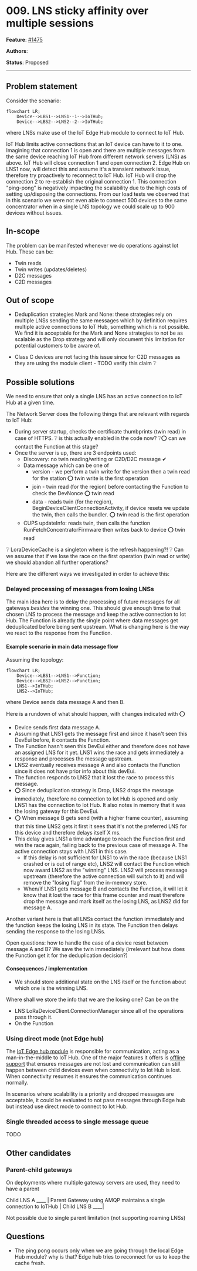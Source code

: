 # 009. LNS sticky affinity over multiple sessions

**Feature**: [#1475](https://github.com/Azure/iotedge-lorawan-starterkit/issues/1475)  

**Authors**:

**Status**: Proposed
__________

## Problem statement

Consider the scenario:

```mermaid
flowchart LR;
    Device-->LBS1-->LNS1--1-->IoTHub;
    Device-->LBS2-->LNS2--2-->IoTHub;
```

where LNSs make use of the IoT Edge Hub module to connect to IoT Hub.

IoT Hub limits active connections that an IoT device can have to it to one. Imagining that
connection 1 is open and there are multiple messages from the same device reaching IoT Hub from
different network servers (LNS) as above. IoT Hub will close connection 1 and open connection 2.
Edge Hub on LNS1 now, will detect this and assume it's a transient network issue, therefore try
proactively to reconnect to IoT Hub. IoT Hub will drop the connection 2 to re-establish the original
connection 1. This connection "ping-pong" is negatively impacting the scalability due to the high
costs of setting up/disposing the connections. From our load tests we observed that in this scenario
we were not even able to connect 500 devices to the same concentrator when in a single LNS topology
we could scale up to 900 devices without issues.

## In-scope

The problem can be manifested whenever we do operations against Iot Hub. These can be:

- Twin reads
- Twin writes (updates/deletes)
- D2C messages
- C2D messages

## Out of scope

- Deduplication strategies Mark and None: these strategies rely on multiple LNSs sending the same
  messages which by definition requires multiple active connections to IoT Hub, something which is
  not possible. We find it is acceptable for the Mark and None strategies to not be as scalable
  as the Drop strategy and will only document this limitation for potential customers to be aware of.

- Class C devices are not facing this issue since for C2D messages as they are using the module
  client​ - TODO verify this claim ❔

## Possible solutions

We need to ensure that only a single LNS has an active connection to IoT Hub at a given time.

The Network Server does the following things that are relevant with regards to IoT Hub:

- During server startup, checks the certificate thumbprints (twin read) in case of HTTPS. ❔ is this
  actually enabled in the code now? ❔⭕ can we contact the Function at this stage?
- Once the server is up, there are 3 endpoints used:
  - Discovery: no twin reading/writing or C2D/D2C message ✔
  - Data message which can be one of
    - version - we perform a twin write for the version then a twin read for the station ⭕ twin
      write is the first operation
    - join - twin read (for the region) before contacting the Function to check the DevNonce ⭕ twin read
    - data - reads twin (for the region), BeginDeviceClientConnectionActivity, if device resets we
      update the twin, then calls the bundler. ⭕ twin read is the first operation
  - CUPS updateInfo: reads twin, then calls the function RunFetchConcentratorFirmware then writes
    back to device ⭕ twin read

❔ LoraDeviceCache is a singleton where is the refresh happening?!
❔ Can we assume that if we lose the race on the first operation (twin read or write) we should
abandon all further operations?

Here are the different ways we investigated in order to achieve this:

### Delayed processing of messages from losing LNSs

The main idea here is to delay the processing of future messages for all gateways *besides* the
winning one. This should give enough time to that chosen LNS to process the message and keep the
active connection to Iot Hub. The Function is already the single point where data messages get
deduplicated before being sent upstream. What is changing here is the way we react to the response
from the Function.

#### Example scenario in main data message flow

Assuming the topology:

```mermaid
flowchart LR;
    Device-->LBS1-->LNS1-->Function;
    Device-->LBS2-->LNS2-->Function;
    LNS1-->IoTHub;
    LNS2-->IoTHub;
```

where Device sends data message A and then B.

Here is a rundown of what should happen, with changes indicated with ⭕

- Device sends first data message A.
- Assuming that LNS1 gets the message first and since it hasn't seen this DevEui before, it contacts
  the Function.
- The Function hasn't seen this DevEui either and therefore does not have an assigned LNS for it
  yet. LNS1 wins the race and gets immediately a response and processes the message upstream.
- LNS2 eventually receives message A and also contacts the Function since it does not have prior
  info about this devEui.
- The function responds to LNS2 that it lost the race to process this message.
- ⭕ Since deduplication strategy is Drop, LNS2 drops the message immediately, therefore no
  connection to Iot Hub is opened and only LNS1 has the connection to Iot Hub. It also notes in
  memory that it was the losing gateway for this DevEui.
- ⭕ When message B gets send (with a higher frame counter), assuming that this time LNS2 gets it
  first it sees that it's not the preferred LNS for this device and therefore delays itself X ms.
- This delay gives LNS1 a time advantage to reach the Function first and win the race again, failing
  back to the previous case of message A. The active connection stays with LNS1 in this case.
  - If this delay is not sufficient for LNS1 to win the race (because LNS1 crashed or is out of
    range etc), LNS2 will contact the Function which now award LNS2 as the "winning" LNS. LNS2 will
    process message upstream (therefore the active connection will switch to it) and will remove the
    "losing flag" from the in-memory store.
  - When/if LNS1 gets message B and contacts the Function, it will let it know that it lost the race
    for this frame counter and must therefore drop the message and mark itself as the losing LNS, as
    LNS2 did for message A.
  
Another variant here is that all LNSs contact the function immediately and the function keeps the
losing LNS in its state. The Function then delays sending the response to the losing LNSs.

Open questions: how to handle the case of a device reset between message A and B? We save the twin
immediately (irrelevant but how does the Function get it for the deduplication decision?)

#### Consequences / implementation

- We should store additional state on the LNS itself or the function about which one is the winning
  LNS.

Where shall we store the info that we are the losing one? Can be on the

- LNS LoRaDeviceClient.ConnectionManager since all of  the operations pass through it.
- On the Function

### Using direct mode (not Edge hub)

The [IoT Edge hub
module](https://docs.microsoft.com/en-us/azure/iot-edge/iot-edge-runtime?view=iotedge-2020-11#iot-edge-hub)
is responsible for communication, acting as a man-in-the-middle to IoT Hub. One of the major
features it offers is [offline
support](https://docs.microsoft.com/en-us/azure/iot-edge/offline-capabilities?view=iotedge-2020-11#how-it-works)
that ensures messages are not lost and communication can still happen between child devices even
when connectivity to Iot Hub is lost. When connectivity resumes it ensures the communication
continues normally.

In scenarios where scalability is a priority and dropped messages are acceptable, it could be
evaluated to not pass messages through Edge hub but instead use direct mode to connect to Iot Hub.

### Single threaded access to single message queue

TODO

## Other candidates

### Parent-child gateways

On deployments where multiple gateway servers are used, they need to have a parent 

Child LNS A ____ | Parent Gateway using AMQP maintains a single connection to IoTHub | Child LNS B
                ____|

Not possible due to single parent limitation (not supporting roaming LNSs)

## Questions

- The ping pong occurs only when we are going through the local Edge Hub module? why is that? Edge
  hub tries to reconnect for us to keep the cache fresh.
